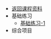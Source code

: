 <!-- python/lab/_sidebar.md -->

<div class="sidebar-content">

* [返回课程资料](/?id=概述)
* 基础练习
    * [基础练习-1](/python/lab/lab-1.md)
* 综合项目


<div>